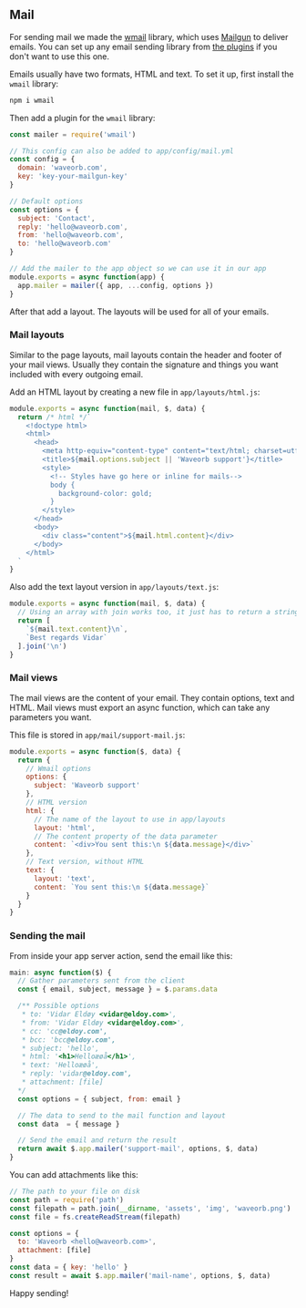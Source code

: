## Mail

For sending mail we made the [wmail](https://github.com/eldoy/wmail) library, which uses [Mailgun](https://mailgun.com) to deliver emails. You can set up any email sending library from [the plugins](/doc/plugins.html) if you don't want to use this one.

Emails usually have two formats, HTML and text. To set it up, first install the `wmail` library:
```bash
npm i wmail
```

Then add a plugin for the `wmail` library:
```js
const mailer = require('wmail')

// This config can also be added to app/config/mail.yml
const config = {
  domain: 'waveorb.com',
  key: 'key-your-mailgun-key'
}

// Default options
const options = {
  subject: 'Contact',
  reply: 'hello@waveorb.com',
  from: 'hello@waveorb.com',
  to: 'hello@waveorb.com'
}

// Add the mailer to the app object so we can use it in our app
module.exports = async function(app) {
  app.mailer = mailer({ app, ...config, options })
}
```
After that add a layout. The layouts will be used for all of your emails.

### Mail layouts

Similar to the page layouts, mail layouts contain the header and footer of your mail views. Usually they contain the signature and things you want included with every outgoing email.

Add an HTML layout by creating a new file in `app/layouts/html.js`:
```js
module.exports = async function(mail, $, data) {
  return /* html */`
    <!doctype html>
    <html>
      <head>
        <meta http-equiv="content-type" content="text/html; charset=utf-8">
        <title>${mail.options.subject || 'Waveorb support'}</title>
        <style>
          <!-- Styles have go here or inline for mails-->
          body {
            background-color: gold;
          }
        </style>
      </head>
      <body>
        <div class="content">${mail.html.content}</div>
      </body>
    </html>
  `
}
```

Also add the text layout version in `app/layouts/text.js`:
```js
module.exports = async function(mail, $, data) {
  // Using an array with join works too, it just has to return a string
  return [
    `${mail.text.content}\n`,
    `Best regards Vidar`
  ].join('\n')
}
```

### Mail views

The mail views are the content of your email. They contain options, text and HTML. Mail views must export an async function, which can take any parameters you want.

This file is stored in `app/mail/support-mail.js`:
```js
module.exports = async function($, data) {
  return {
    // Wmail options
    options: {
      subject: 'Waveorb support'
    },
    // HTML version
    html: {
      // The name of the layout to use in app/layouts
      layout: 'html',
      // The content property of the data parameter
      content: `<div>You sent this:\n ${data.message}</div>`
    },
    // Text version, without HTML
    text: {
      layout: 'text',
      content: `You sent this:\n ${data.message}`
    }
  }
}
```

### Sending the mail

From inside your app server action, send the email like this:
```js
main: async function($) {
  // Gather parameters sent from the client
  const { email, subject, message } = $.params.data

  /** Possible options
   * to: 'Vidar Eldøy <vidar@eldoy.com>',
   * from: 'Vidar Eldøy <vidar@eldoy.com>',
   * cc: 'cc@eldoy.com',
   * bcc: 'bcc@eldoy.com',
   * subject: 'hello',
   * html: '<h1>Helloæøå</h1>',
   * text: 'Helloæøå',
   * reply: 'vidar@eldoy.com',
   * attachment: [file]
  */
  const options = { subject, from: email }

  // The data to send to the mail function and layout
  const data  = { message }

  // Send the email and return the result
  return await $.app.mailer('support-mail', options, $, data)
}
```

You can add attachments like this:
```js
// The path to your file on disk
const path = require('path')
const filepath = path.join(__dirname, 'assets', 'img', 'waveorb.png')
const file = fs.createReadStream(filepath)

const options = {
  to: 'Waveorb <hello@waveorb.com>',
  attachment: [file]
}
const data = { key: 'hello' }
const result = await $.app.mailer('mail-name', options, $, data)
```

Happy sending!